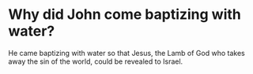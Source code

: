 # Why did John come baptizing with water?

He came baptizing with water so that Jesus, the Lamb of God who takes away the sin of the world, could be revealed to Israel.
